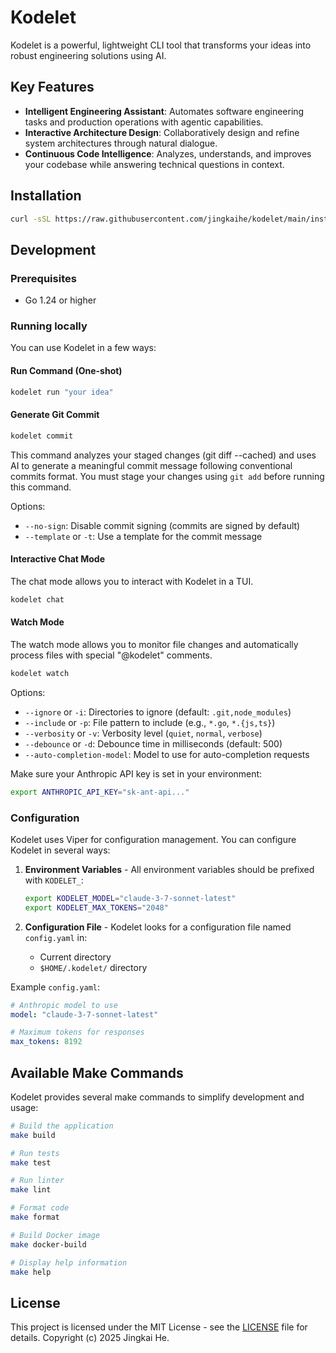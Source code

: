 # Kodelet

Kodelet is a powerful, lightweight CLI tool that transforms your ideas into robust engineering solutions using AI.

## Key Features

- **Intelligent Engineering Assistant**: Automates software engineering tasks and production operations with agentic capabilities.
- **Interactive Architecture Design**: Collaboratively design and refine system architectures through natural dialogue.
- **Continuous Code Intelligence**: Analyzes, understands, and improves your codebase while answering technical questions in context.

## Installation

```bash
curl -sSL https://raw.githubusercontent.com/jingkaihe/kodelet/main/install.sh | bash
```

## Development

### Prerequisites

- Go 1.24 or higher

### Running locally

You can use Kodelet in a few ways:

#### Run Command (One-shot)

```bash
kodelet run "your idea"
```

#### Generate Git Commit

```bash
kodelet commit
```

This command analyzes your staged changes (git diff --cached) and uses AI to generate a meaningful commit message following conventional commits format. You must stage your changes using `git add` before running this command.

Options:
- `--no-sign`: Disable commit signing (commits are signed by default)
- `--template` or `-t`: Use a template for the commit message

#### Interactive Chat Mode

The chat mode allows you to interact with Kodelet in a TUI.

```bash
kodelet chat
```

#### Watch Mode

The watch mode allows you to monitor file changes and automatically process files with special "@kodelet" comments.

```bash
kodelet watch
```
Options:
- `--ignore` or `-i`: Directories to ignore (default: `.git,node_modules`)
- `--include` or `-p`: File pattern to include (e.g., `*.go`, `*.{js,ts}`)
- `--verbosity` or `-v`: Verbosity level (`quiet`, `normal`, `verbose`)
- `--debounce` or `-d`: Debounce time in milliseconds (default: 500)
- `--auto-completion-model`: Model to use for auto-completion requests

Make sure your Anthropic API key is set in your environment:

```bash
export ANTHROPIC_API_KEY="sk-ant-api..."
```

### Configuration

Kodelet uses Viper for configuration management. You can configure Kodelet in several ways:

1. **Environment Variables** - All environment variables should be prefixed with `KODELET_`:
   ```bash
   export KODELET_MODEL="claude-3-7-sonnet-latest"
   export KODELET_MAX_TOKENS="2048"
   ```

2. **Configuration File** - Kodelet looks for a configuration file named `config.yaml` in:
   - Current directory
   - `$HOME/.kodelet/` directory

Example `config.yaml`:
```yaml
# Anthropic model to use
model: "claude-3-7-sonnet-latest"

# Maximum tokens for responses
max_tokens: 8192
```

## Available Make Commands

Kodelet provides several make commands to simplify development and usage:

```bash
# Build the application
make build

# Run tests
make test

# Run linter
make lint

# Format code
make format

# Build Docker image
make docker-build

# Display help information
make help
```

## License

This project is licensed under the MIT License - see the [LICENSE](LICENSE) file for details.
Copyright (c) 2025 Jingkai He.
